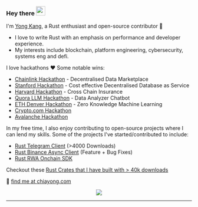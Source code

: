 ### Hey there <img src="https://media.giphy.com/media/hvRJCLFzcasrR4ia7z/giphy.gif" width="25px">


I'm [Yong Kang](https://www.linkedin.com/in/chiayong-eth/), a Rust enthusiast and open-source contributor 🦀 

- I love to write Rust with an emphasis on performance and developer experience.
- My interests include blockchain, platform engineering, cybersecurity, systems eng and defi.

I love hackathons ❤️ Some notable wins:
- [Chainlink Hackathon](https://devpost.com/software/silas-avery-yong-kang) - Decentralised Data Marketplace
- [Stanford Hackathon](https://devpost.com/software/controldb) - Cost effective Decentralised Database as Service
- [Harvard Hackathon](https://www.notion.so/yongkangchia/Cross-chain-Insurance-Harvard-Blockchain-Hack-Winner-3aeb7eb48da4491b868c7d2ae69fd0a6) - Cross Chain Insurance
- [Quora LLM Hackathon](https://poe.com/DataAnalyzer) - Data Analyzer Chatbot
- [ETH Denver Hackathon](https://www.gelk.in/) - Zero Knowledge Machine Learning
- [Crypto.com Hackathon](https://www.notion.so/yongkangchia/f253051d42da4602a936f5c7f406b433?v=8aa370ed01ab44e1830275f58ca04521&p=7c323fca064e44dba93912faa83dab85&pm=c)
- [Avalanche Hackathon](https://www.notion.so/yongkangchia/Derisk-AVAX-Hackathon-Winner-febf80966ec14c8984bfa848a0f4a2f7)

In my free time, I also enjoy contributing to open-source projects where I can lend my skills. Some of the projects I've started/contributed to include:
- [Rust Telegram Client](https://crates.io/crates/rustygram) (>4000 Downloads)
- [Rust Binance Async Client](https://github.com/Igosuki/binance-rs-async) (Feature + Bug Fixes)
- [Rust RWA Onchain SDK](https://github.com/ranger-finance/ostium-rust-sdk)

Checkout these [Rust Crates that I have built with > 40k downloads](https://crates.io/users/yongkangc)


💬 [find me at chiayong.com](https://chiayong.com/)



<p align="center">
  
  <img src="https://github-readme-stats.vercel.app/api?username=yongkangc&hide_title=true&show_icons=true&theme=dracula&line_height=24&card_width=120">
</p>

---
